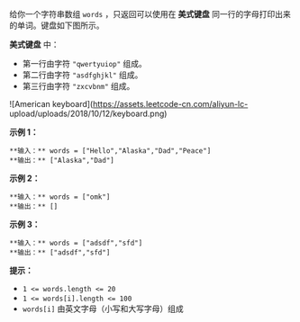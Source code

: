 给你一个字符串数组 `words` ，只返回可以使用在 **美式键盘** 同一行的字母打印出来的单词。键盘如下图所示。

**美式键盘** 中：

  * 第一行由字符 `"qwertyuiop"` 组成。
  * 第二行由字符 `"asdfghjkl"` 组成。
  * 第三行由字符 `"zxcvbnm"` 组成。

![American keyboard](https://assets.leetcode-cn.com/aliyun-lc-
upload/uploads/2018/10/12/keyboard.png)

**示例 1：**

    
    
    **输入：** words = ["Hello","Alaska","Dad","Peace"]
    **输出：** ["Alaska","Dad"]
    

**示例 2：**

    
    
    **输入：** words = ["omk"]
    **输出：** []
    

**示例 3：**

    
    
    **输入：** words = ["adsdf","sfd"]
    **输出：** ["adsdf","sfd"]
    

**提示：**

  * `1 <= words.length <= 20`
  * `1 <= words[i].length <= 100`
  * `words[i]` 由英文字母（小写和大写字母）组成

